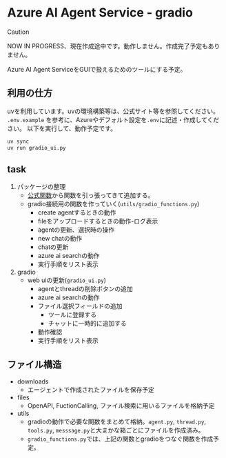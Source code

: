 # Azure AI Agent Service - gradio

> [!CAUTION]
> NOW IN PROGRESS、現在作成途中です。動作しません。作成完了予定もありません。

Azure AI Agent ServiceをGUIで扱えるためのツールにする予定。

## 利用の仕方

uvを利用しています。uvの環境構築等は、公式サイト等を参照してください。
`.env.example` を参考に、Azureやデフォルト設定を`.env`に記述・作成してください。
以下を実行して、動作予定です。

```bash
uv sync
uv run gradio_ui.py
```

## task

1. パッケージの整理
    - [公式関数](https://learn.microsoft.com/ja-jp/python/api/azure-ai-projects/azure.ai.projects?view=azure-python-preview)から関数を引っ張ってきて追加する。
    - gradio接続用の関数を作っていく(`utils/gradio_functions.py`)
        - create agentするときの動作
        - fileをアップロードするときの動作-ログ表示
        - agentの更新、選択時の操作
        - new chatの動作
        - chatの更新
        - azure ai searchの動作
        - 実行手順をリスト表示
1. gradio
    - web uiの更新(`gradio_ui.py`)
        - agentとthreadの削除ボタンの追加
        - azure ai searchの動作
        - ファイル選択フィールドの追加
            - ツールに登録する
            - チャットに一時的に追加する
        - 動作確認
        - 実行手順をリスト表示

## ファイル構造

- downloads
  - エージェントで作成されたファイルを保存予定
- files
  - OpenAPI, FuctionCalling, ファイル検索に用いるファイルを格納予定
- utils
  - gradioの動作で必要な関数をまとめて格納。`agent.py`, `thread.py`, `tools.py`, `messsage.py`と大まかな箱ごとにファイルを作成済み。
  - `gradio_functions.py`では、上記の関数とgradioをつなぐ関数を作成予定。
